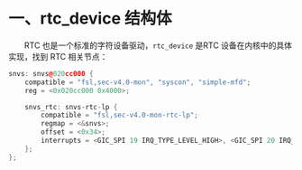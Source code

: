 
# 一、rtc_device 结构体
&emsp;&emsp;RTC 也是一个标准的字符设备驱动，`rtc_device` 是RTC 设备在内核中的具体实现，找到 RTC 相关节点：
```cpp
snvs: snvs@020cc000 {
	compatible = "fsl,sec-v4.0-mon", "syscon", "simple-mfd";
	reg = <0x020cc000 0x4000>;

	snvs_rtc: snvs-rtc-lp {
		compatible = "fsl,sec-v4.0-mon-rtc-lp";
		regmap = <&snvs>;
		offset = <0x34>;
		interrupts = <GIC_SPI 19 IRQ_TYPE_LEVEL_HIGH>, <GIC_SPI 20 IRQ_TYPE_LEVEL_HIGH>;
	};
};
```

<!--stackedit_data:
eyJoaXN0b3J5IjpbMTk3MTMxNjkxM119
-->
